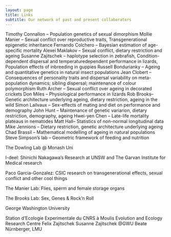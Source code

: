 ```yaml
---
layout: page
title: Links
subtitle: Our network of past and present collaborators
---
```





Timothy Connallon – Population genetics of sexual dimorphism
Mollie Manier – Sexual conflict over reproductive traits, Transgenerational epigenetic inheritance
Fernando Colchero – Bayesian estimation of age-specific mortality
Alexei Maklakov – Sexual conflict, dietary restriction and ageing
Susanne Zajitschek – haplotype selection in zebrafish, Condition-dependent dispersal and temperaturedependent performance in lizards, Population effects of inbreeding in guppies
Russell Bondurianky – Ageing and quantitative genetics in natural insect populations
Jean Clobert – Consequences of personality traits and dispersal variability on meta-population dynamics; sibling dispersal; maintenance of colour polymorphism
Ruth Archer – Sexual conflict over ageing in decorated crickets
Don Miles – Physiological performance in lizards
Rob Brooks– Genetic architecture underlying ageing, dietary restriction, ageing in the wild
Simon Lailvaux – Sex-effects of mating and diet on performance and demography
John Hunt – Maintenance of genetic variarion, dietary restriction, demography, ageing
Hwei-yen Chen – Late-life mortality plateaus in nematodes
Matt Hall– Statistics of non-normal longitudinal data
Mike Jennions – Dietary restriction, genetic architecture underlying ageing
Chad Brassil – Mathematical modelling of ageing in natural populations
Steve Simpson’s lab – Geometric framework of feeding and nutrition
 

The Dowling Lab @ Monash Uni

I-deel: Shinichi Nakagawa’s Research at UNSW and The Garvan Institute for Medical research

Paco Garcia-Gonzalez: CSIC research on transgenerational effects, sexual conflict and other cool things

The Manier Lab: Flies, sperm and female storage organs

The Brooks Lab: Sex, Genes & Rock’n Roll

George Washington University

Station d’Ecologie Experimentale du CNRS à Moulis
Evolution and Ecology Research Centre
Felix Zajitschek
Susanne Zajitschek @GWU
Beate Nürnberger, LMU
